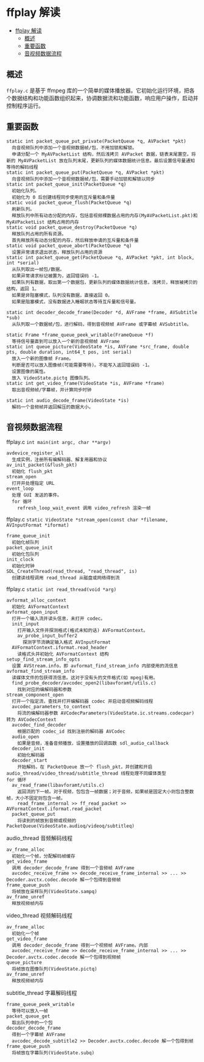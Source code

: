 # ffplay 解读

- [ffplay 解读](#ffplay-%e8%a7%a3%e8%af%bb)
  - [概述](#%e6%a6%82%e8%bf%b0)
  - [重要函数](#%e9%87%8d%e8%a6%81%e5%87%bd%e6%95%b0)
  - [音视频数据流程](#%e9%9f%b3%e8%a7%86%e9%a2%91%e6%95%b0%e6%8d%ae%e6%b5%81%e7%a8%8b)

## 概述

`ffplay.c` 是基于 ffmpeg 库的一个简单的媒体播放器。它初始化运行环境，把各个数据结构和功能函数组织起来，协调数据流和功能函数，响应用户操作，启动并控制程序运行。

## 重要函数

```text
static int packet_queue_put_private(PacketQueue *q, AVPacket *pkt)
  向音视频队列中添加一个音视频数据帧/包，不用加锁和解锁。
  申请分配一个 MyAVPacketList 结构，然后浅拷贝 AVPacket 数据，链表末尾置空。将新的 MyAVPacketList 放在队列末尾，更新队列的媒体数据统计信息。最后设置信号量通知等待的解码线程
static int packet_queue_put(PacketQueue *q, AVPacket *pkt)
  向音视频队列中添加一个音视频数据帧/包，需要手动加锁和解锁以同步
static int packet_queue_init(PacketQueue *q)
  初始化队列。
  初始化为 0 后创建线程同步使用的互斥量和条件量
static void packet_queue_flush(PacketQueue *q)
  刷新队列。
  释放队列中所有动态分配的内存，包括音视频裸数据占用的内存(MyAVPacketList.pkt)和 MyAVPacketList 结构占用的内存
static void packet_queue_destroy(PacketQueue *q)
  释放队列占用的所有资源。
  首先释放所有动态分配的内存，然后释放申请的互斥量和条件量
static void packet_queue_abort(PacketQueue *q)
  设置异常请求退出状态，释放队列占用的资源
static int packet_queue_get(PacketQueue *q, AVPacket *pkt, int block, int *serial)
  从队列取出一帧包/数据。
  如果异常请求标记被置为，返回错误码 -1。
  如果队列有数据，取出第一个数据包，更新队列的媒体数据统计信息，浅拷贝，释放被拷贝的结构，返回 1。
  如果是非阻塞模式，队列没有数据，直接返回 0。
  如果是阻塞模式，没有数据进入睡眠状态等待互斥量和信号量。

static int decoder_decode_frame(Decoder *d, AVFrame *frame, AVSubtitle *sub)
  从队列取一个数据帧/包，进行解码，得到音视频帧 AVFrame 或字幕帧 AVSubtitle。

static Frame *frame_queue_peek_writable(FrameQueue *f)
  等待信号量直到可以放入一个新的音视频帧 AVFrame
static int queue_picture(VideoState *is, AVFrame *src_frame, double pts, double duration, int64_t pos, int serial)
  放入一个新的图像帧 Frame。
  判断是否可以放入图像帧(可能需要等待)。不能写入返回错误码 -1。
  设置图像的属性。
  放入 VideoState.pictq 图像队列。
static int get_video_frame(VideoState *is, AVFrame *frame)
  取出音视频帧/字幕帧，并计算同步时钟

static int audio_decode_frame(VideoState *is)
  解码一个音频帧并返回解压的数据大小。  
```

## 音视频数据流程

ffplay.c `int main(int argc, char **argv)`

```text
avdevice_register_all
  生成实例，注册所有编解码器、解复用器和协议
av_init_packet(&flush_pkt)
  初始化 flush_pkt
stream_open
  打开并处理指定 URL
event_loop
  处理 GUI 发送的事件。
  for 循环
    refresh_loop_wait_event 调用 video_refresh 渲染一帧
```

ffplay.c `static VideoState *stream_open(const char *filename, AVInputFormat *iformat)`

```text
frame_queue_init
  初始化帧队列
packet_queue_init
  初始化包队列
init_clock
  初始化时钟
SDL_CreateThread(read_thread, "read_thread", is)
  创建读线程调用 read_thread 从磁盘或网络得到流
```

ffplay.c `static int read_thread(void *arg)`

```text
avformat_alloc_context
  初始化 AVFormatContext
avformat_open_input
  打开一个输入流并读头信息，未打开 codec。
  init_input
    打开输入文件并探测格式(格式未知的话) AVFormatContext。
    av_probe_input_buffer2
      探测字节流确定输入格式 AVInputFormat
  AVFormatContext.iformat.read_header
    读格式头并初始化 AVFormatContext 结构
setup_find_stream_info_opts
  设置 AVStream.info，即 avformat_find_stream_info 内部使用的流信息
avformat_find_stream_info
  读媒体文件的包获得流信息。这对于没有头的文件格式(如 mpeg)有用。
  find_probe_decoder/avcodec_open2(libavforamt/utils.c)
    找到对应的编解码器和参数
stream_component_open
  打开一个指定流，查找并打开编解码器 codec 并启动音视频解码线程
  avcodec_parameters_to_context
    将流的编解码器参数 AVCodecParameters(VideoState.ic.streams.codecpar) 转为 AVCodecContext
  avcodec_find_decoder
    根据匹配的 codec_id 找到注册的解码器 AVCodec
  audio_open
    如果是音频，准备音频播放，设置播放的回调函数 sdl_audio_callback
  decoder_init
    初始化解码器
  decoder_start
    开始解码，在 PacketQueue 放一个 flush_pkt，并创建和开启 audio_thread/video_thread/subtitle_thread 线程处理不同媒体类型
for 循环
  av_read_frame(libavforamt/utils.c)
    返回流的下一帧。对于视频，包包含一帧数据；对于音频，如果帧是固定大小则包含整数帧，大小不固定则包含一帧。
    read_frame_internal >> ff_read_packet >> AVFormatContext.iformat.read_packet
  packet_queue_put
    将读到的帧放到音频或视频的 PacketQueue(VideoState.audioq/videoq/subtitleq)
```

audio_thread 音频解码线程

```text
av_frame_alloc
  初始化一个帧，分配解码帧缓存
get_video_frame
  调用 decoder_decode_frame 得到一个音频帧 AVFrame
  avcodec_receive_frame >> decode_receive_frame_internal >> ... >> Decoder.avctx.codec.decode 解一个包得到音频帧
frame_queue_push
  将帧放在采样队列(VideoState.sampq)
av_frame_unref
  释放视频帧内存
```

video_thread 视频解码线程

```text
av_frame_alloc
  初始化一个帧
get_video_frame
  调用 decoder_decode_frame 得到一个视频帧 AVFrame。内部
  avcodec_receive_frame >> decode_receive_frame_internal >> ... >> Decoder.avctx.codec.decode 解一个包得到视频帧
queue_picture
  将帧放在图像队列(VideoState.pictq)
av_frame_unref
  释放视频帧内存
```

subtitle_thread 字幕解码线程

```text
frame_queue_peek_writable
  等待可以放入一帧
packet_queue_get
  取出队列中的一个包
decoder_decode_frame
  得到一个字幕帧 AVFrame
  avcodec_decode_subtitle2 >> Decoder.avctx.codec.decode 解一个包得到帧
frame_queue_push
  将帧放在字幕队列(VideoState.subq)
```
